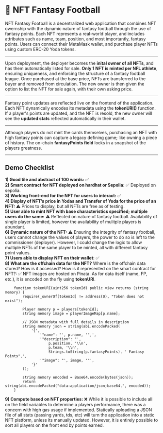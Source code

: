 # 🏈 NFT Fantasy Football
NFT Fantasy Football is a decentralized web application that combines NFT owernship with the dynamic nature of fantasy football through the use of fantasy points. Each NFT represents a real-world player, and includes attributes such as name, team, position, and most importantly, fantasy points. Users can connect their MetaMask wallet, and purchase player NFTs using custom ERC-20 Yoda tokens.   
___
Upon deployment, the deployer becomes the **inital owner of all NFTs**, and has them automatically listed for sale. **Only 1 NFT is minted per NFL athlete**, ensuring uniqueness, and enforcing the structure of a fantasy football league. Once purchased at the base price, NFTs are transferred to the buyer and removed from circulation. The new owner is then given the option to list the NFT for sale again, with their own asking price.    
___
Fantasy point updates are reflected live on the frontend of the application. Each NFT dynamically encodes its metadata using the **tokenURI()** function. If a player's points are updated, and the NFT is resold, the new owner will see the **updated stats** reflected automatically in their wallet.   
___
Although players do not mint the cards themselves, purchasing an NFT with high fantasy points can capture a legacy defining game; like owning a piece of history. The on-chain **fantasyPoints field** locks in a snapshot of the players greatness.   
___
## Demo Checklist 
**1) Good tile and abstract of 100 words:** ✅   
**2) Smart contract for NFT deployed on hardhat or Sepolia:** ✅ Deployed on sepolia.   
**3) Working front-end for the NFT for users to interact:** ✅   
**4) Display of NFT’s price in Yodas and Transfer of Yoda for the price of an NFT:** ⚠️ Prices to display, but all NFTs are free as of testing.   
**5) User able to mint NFT with base characteristics specified; multiple users do the same:** ⚠️ Reflected on nature of fantasy football. Availability of single player is limited, however the availability of mulitple players is abundant.   
**6) Dynamic nature of the NFT:** ⚠️ Ensuring the integrity of fantasy football, users cannot change the values of players, the power to do so is left to the commissioner (deployer). However, I could change the logic to allow multiple NFTs of the same player to be minted, all with different fantasy point values.   
**7) Users able to display NFT on their wallet:** ✅   
**8) What are the offchain data for the NFT?** Where is the offchain data stored? How is it accessed? How is it
represented on the smart contract for NFT?: ✅ NFT images are hosted on Pinata. As for data itself (name, FP, etc.), it is encoded on the fly using **tokenURI**.   

```solidity   
    function tokenURI(uint256 tokenId) public view returns (string memory) {
        require(_ownerOf[tokenId] != address(0), "Token does not exist");

        Player memory p = players[tokenId];
        string memory image = playerImageMap[p.name];

        // JSON metadata with full details in description
        string memory json = string(abi.encodePacked(
            '{',
                '"name": "', p.name, '",',
                '"description": "', 
                    p.position, '\\n',
                    p.team, '\\n',
                    Strings.toString(p.fantasyPoints), ' Fantasy Points",',
                '"image": "', image, '"',
            '}'
        ));

        string memory encoded = Base64.encode(bytes(json));
        return string(abi.encodePacked("data:application/json;base64,", encoded));
    }
```   
**9) Compute based on NFT properties:** ❌ While it is possible to include all on the field variables to determine a players performance, there was a concern with high gas usage if implemented. Statically uploading a JSON file of all stats (passing yards, tds, etc) will turn the application into a static NFT platform, unless its manually updated. However, it is entirely possible to sort all players on the front end by points earned.